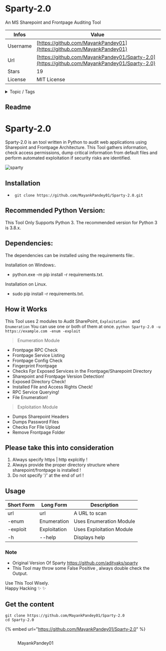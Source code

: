 # Sparty-2.0

An MS Sharepoint and Frontpage Auditing Tool

| Infos    | Value                                                              |
| -------- | -------------------------------------------------------------------|
| Username | [https://github.com/MayankPandey01](https://github.com/MayankPandey01) |
| Url      | [https://github.com/MayankPandey01/Sparty-2.0](https://github.com/MayankPandey01/Sparty-2.0)                                               |
| Stars    | 19                                                          |
| License  | MIT License                                                        |

<details>

<summary>Topic / Tags</summary>

* cve-2019-0504* cve-2019-0604* pentesting* sharepoint-exploit* vti-bin* vti-pvt

</details>

## Readme

# Sparty-2.0

Sparty-2.0 is an  tool written in Python to audit web applications using Sharepoint and Frontpage Architecture. This Tool gathers information, check access permissions, dump critical information from default files and perform automated exploitation if security risks are identified. 

![sparty](https://user-images.githubusercontent.com/29165227/119223005-c09a2680-bb14-11eb-86b8-b8eaf5c7e62e.PNG)



## Installation
- ` git clone https://github.com/MayankPandey01/Sparty-2.0.git`

## Recommended Python Version:
This Tool Only Supports Python 3.
The recommended version for Python 3 is 3.8.x.

## Dependencies:

The dependencies can be installed using the requirements file:.

Installation on Windows:.
- python.exe -m pip install -r requirements.txt.

Installation on Linux.
- sudo pip install -r requirements.txt.

## How it Works
This Tool uses 2 modules to Audit  SharePoint, `Exploitation  ` and `Enumeration`
You can use one or both of them at once. `python Sparty-2.0 -u https://example.com -enum -exploit `

> Enumeration Module

- Frontpage RPC Check
- Frontpage Service Listing
- Frontpage Config Check
- Fingerprint Frontpage
- Checks Fpr Exposed Services in the Frontpage/Sharepoint  Directory
- Sharepoint and Frontpage Version Detection!
- Exposed Directory Check!
- Installed File and Access Rights Check!
- RPC Service Querying!
- File Enumeration!

> Exploitation Module

- Dumps Sharepoint Headers
- Dumps Password Files
- Checks For FIle Upload
- Remove Frontpage Folder


## Please take this into consideration

1. Always specify https | http explcitly !
2. Always provide the proper directory structure where sharepoint/frontpage is installed !
3. Do not specify '/' at the end of url !

## Usage

Short Form    | Long Form     | Description
------------- | ------------- |-------------
url           | url           | A URL to scan 
-enum            | Enumeration| Uses Enumeration Module
-exploit            | Exploitation  | Uses Exploitation Module
-h            | --help        | Displays help 


### Note
- Original Version Of Sparty https://github.com/adityaks/sparty
- This Tool may throw some False Positive , always double check the Output.

Use This Tool Wisely.\
Happy Hacking :sparkles: :sparkles:



## Get the content

```
git clone https://github.com/MayankPandey01/Sparty-2.0
cd Sparty-2.0
```

{% embed url="https://github.com/MayankPandey01/Sparty-2.0" %}

<figure><img src="https://avatars.githubusercontent.com/u/29165227?v=4" alt=""><figcaption><p>MayankPandey01</p></figcaption></figure>
